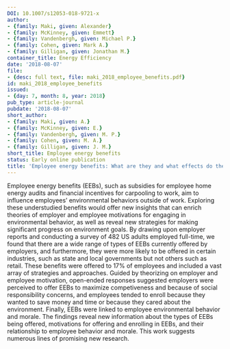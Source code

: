 ```yaml
---
DOI: 10.1007/s12053-018-9721-x
author:
- {family: Maki, given: Alexander}
- {family: McKinney, given: Emmett}
- {family: Vandenbergh, given: Michael P.}
- {family: Cohen, given: Mark A.}
- {family: Gilligan, given: Jonathan M.}
container_title: Energy Efficiency
date: '2018-08-07'
file:
- {desc: full text, file: maki_2018_employee_benefits.pdf}
id: maki_2018_employee_benefits
issued:
- {day: 7, month: 8, year: 2018}
pub_type: article-journal
pubdate: '2018-08-07'
short_author:
- {family: Maki, given: A.}
- {family: McKinney, given: E.}
- {family: Vandenbergh, given: M. P.}
- {family: Cohen, given: M. A.}
- {family: Gilligan, given: J. M.}
short_title: Employee energy benefits
status: Early online publication
title: 'Employee energy benefits: What are they and what effects do they have on employees?'
---
```

Employee energy benefits (EEBs), such as subsidies for employee home energy audits and financial incentives for carpooling to work, aim to influence employees&#8217; environmental behaviors outside of work. Exploring these understudied benefits would offer new insights that can enrich theories of employer and employee motivations for engaging in environmental behavior, as well as reveal new strategies for making significant progress on environment goals. By drawing upon employer reports and conducting a survey of 482 US adults employed full-time, we found that there are a wide range of types of EEBs currently offered by employers, and furthermore, they were more likely to be offered in certain industries, such as state and local governments but not others such as retail. These benefits were offered to 17% of employees and included a vast array of strategies and approaches. Guided by theorizing on employer and employee motivation, open-ended responses suggested employers were perceived to offer EEBs to maximize competiveness and because of social responsibility concerns, and employees tended to enroll because they wanted to save money and time or because they cared about the environment. Finally, EEBs were linked to employee environmental behavior and morale. The findings reveal new information about the types of EEBs being offered, motivations for offering and enrolling in EEBs, and their relationship to employee behavior and morale. This work suggests numerous lines of promising new research.

